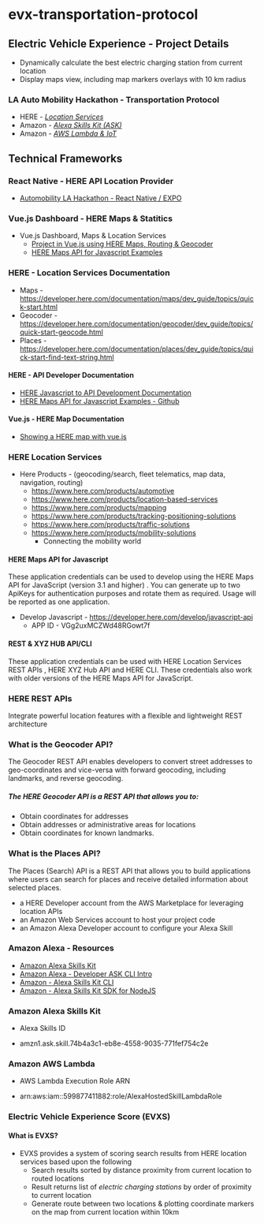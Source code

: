 # evx-transportation-protocol

## Electric Vehicle Experience - Project Details 

* Dynamically calculate the best electric charging station from current location
* Display maps view, including map markers overlays with 10 km radius

### LA Auto Mobility Hackathon - Transportation Protocol
- HERE - [*Location Services*](#vuejs-dashboard---here-maps--statitics)
- Amazon - [*Alexa Skills Kit (ASK)*](#amazon-alexa-skills-kit)
- Amazon - [*AWS Lambda & IoT*](#go)

## Technical Frameworks 

### React Native - HERE API Location Provider 
* [Automobility LA Hackathon - React Native / EXPO](https://github.com/DarrenRF/automobility-hackathon)

### Vue.js Dashboard - HERE Maps & Statitics
* Vue.js Dashboard, Maps & Location Services
  * [Project in Vue.js using HERE Maps, Routing & Geocoder](https://github.com/devfilipesales/Front-End-Test-for-Zetta)
  * [HERE Maps API for Javascript Examples](https://github.com/heremaps/maps-api-for-javascript-examples)

### HERE - Location Services Documentation
* Maps - https://developer.here.com/documentation/maps/dev_guide/topics/quick-start.html
* Geocoder - https://developer.here.com/documentation/geocoder/dev_guide/topics/quick-start-geocode.html
* Places - https://developer.here.com/documentation/places/dev_guide/topics/quick-start-find-text-string.html

#### HERE - API Developer Documentation
* [HERE Javascript to API Development Documentation](https://developer.here.com/develop/javascript-api) 
* [HERE Maps API for Javascript Examples -  Github](https://github.com/heremaps/maps-api-for-javascript-examples)

#### Vue.js - HERE Map Documentation 
 * [Showing a HERE map with vue.js](https://developer.here.com/blog/showing-a-here-map-with-the-vue.js-javascript-framework)

### HERE Location Services

* Here Products - (geocoding/search, fleet telematics, map data, navigation, routing)
    * https://www.here.com/products/automotive
    * https://www.here.com/products/location-based-services
    * https://www.here.com/products/mapping
    * https://www.here.com/products/tracking-positioning-solutions
    * https://www.here.com/products/traffic-solutions
    * https://www.here.com/products/mobility-solutions
        * Connecting the mobility world

#### HERE Maps API for Javascript
These application credentials can be used to develop using the HERE Maps API for JavaScript (version 3.1 and higher) . You can generate up to two ApiKeys for authentication purposes and rotate them as required. Usage will be reported as one application.

* Develop Javascript - https://developer.here.com/develop/javascript-api
    * APP ID - VGg2uxMCZWd48RGowt7f

#### REST & XYZ HUB API/CLI
These application credentials can be used with HERE Location Services REST APIs , HERE XYZ Hub API and HERE CLI. These credentials also work with older versions of the HERE Maps API for JavaScript.

### HERE REST APIs
Integrate powerful location features with a flexible and lightweight REST architecture

### What is the Geocoder API?
The Geocoder REST API enables developers to convert street addresses to geo-coordinates and vice-versa with forward geocoding, including landmarks, and reverse geocoding.

##### The HERE Geocoder API is a REST API that allows you to:

* Obtain coordinates for addresses
* Obtain addresses or administrative areas for locations
* Obtain coordinates for known landmarks.

### What is the Places API?
The Places (Search) API is a REST API that allows you to build applications where users can search for places and receive detailed information about selected places.

* a HERE Developer account from the AWS Marketplace for leveraging location APIs
* an Amazon Web Services account to host your project code
* an Amazon Alexa Developer account to configure your Alexa Skill

### Amazon Alexa - Resources
* [Amazon Alexa Skills Kit](https://developer.amazon.com/en-US/alexa/alexa-skills-kit)
* [Amazon Alexa - Developer ASK CLI Intro](https://developer.amazon.com/docs/smapi/ask-cli-intro.html) 
* [Amazon - Alexa Skills Kit CLI](https://developer.amazon.com/docs/smapi/quick-start-alexa-skills-kit-command-line-interface.html)
* [Amazon - Alexa Skills Kit SDK for NodeJS](https://github.com/alexa/alexa-skills-kit-sdk-for-nodejs)

### Amazon Alexa Skills Kit 
* Alexa Skills ID
- amzn1.ask.skill.74b4a3c1-eb8e-4558-9035-771fef754c2e

### Amazon AWS Lambda
* AWS Lambda Execution Role ARN
- arn:aws:iam::599877411882:role/AlexaHostedSkillLambdaRole

### Electric Vehicle Experience Score (EVXS)

#### What is EVXS?

* EVXS provides a system of scoring search results from HERE location services based upon the following
   * Search results sorted by distance proximity from current location to routed locations 
   * Result returns list of *electric charging stations* by order of proximity to current location
   * Generate route between two locations & plotting coordinate markers on the map from current location within 10km
